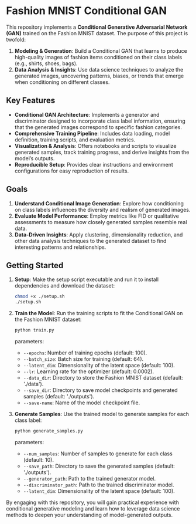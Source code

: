 # Fashion MNIST Conditional GAN

This repository implements a **Conditional Generative Adversarial Network (GAN)** trained on the Fashion MNIST dataset. The purpose of this project is twofold:

1. **Modeling & Generation**: Build a Conditional GAN that learns to produce high-quality images of fashion items conditioned on their class labels (e.g., shirts, shoes, bags).  
2. **Data Analysis & Insights**: Use data science techniques to analyze the generated images, uncovering patterns, biases, or trends that emerge when conditioning on different classes.

## Key Features

- **Conditional GAN Architecture**: Implements a generator and discriminator designed to incorporate class label information, ensuring that the generated images correspond to specific fashion categories.
- **Comprehensive Training Pipeline**: Includes data loading, model definition, training scripts, and evaluation metrics.
- **Visualization & Analysis**: Offers notebooks and scripts to visualize generated samples, track training progress, and derive insights from the model’s outputs.
- **Reproducible Setup**: Provides clear instructions and environment configurations for easy reproduction of results.

## Goals

1. **Understand Conditional Image Generation**: Explore how conditioning on class labels influences the diversity and realism of generated images.
2. **Evaluate Model Performance**: Employ metrics like FID or qualitative assessments to measure how closely generated samples resemble real data.
3. **Data-Driven Insights**: Apply clustering, dimensionality reduction, and other data analysis techniques to the generated dataset to find interesting patterns and relationships.

## Getting Started

1. **Setup**: Make the setup script executable and run it to install dependencies and download the dataset:
    ```sh
    chmod +x ./setup.sh
    ./setup.sh
    ```
2. **Train the Model**: Run the training scripts to fit the Conditional GAN on the Fashion MNIST dataset:
    ```sh
    python train.py
    ```
   parameters:
   - `--epochs`: Number of training epochs (default: 100).
   - `--batch_size`: Batch size for training (default: 64).
   - `--latent_dim`: Dimensionality of the latent space (default: 100).
   - `--lr`: Learning rate for the optimizer (default: 0.0002).
   - `--data_dir`: Directory to store the Fashion MNIST dataset (default: './data').
   - `--save_dir`: Directory to save model checkpoints and generated samples (default: './outputs').
   - `--save-name`: Name of the model checkpoint file.

3. **Generate Samples**: Use the trained model to generate samples for each class label:
    ```sh
    python generate_samples.py
    ```
    parameters:
    - `--num_samples`: Number of samples to generate for each class (default: 10).
    - `--save_path`: Directory to save the generated samples (default: './outputs').
    - `--generator_path`: Path to the trained generator model.
    - `--discriminator_path`: Path to the trained discriminator model.
    - `--latent_dim`: Dimensionality of the latent space (default: 100).

By engaging with this repository, you will gain practical experience with conditional generative modeling and learn how to leverage data science methods to deepen your understanding of model-generated outputs.
